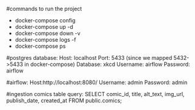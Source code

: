 
#commands to run the project
- docker-compose config
- docker-compose up -d
- docker-compose down -v
- docker-compose logs -f
- docker-compose ps

#postgres database:
Host: localhost
Port: 5433 (since we mapped 5432->5433 in docker-compose)
Database: xkcd
Username: airflow
Password: airflow

#airflow:
Host:http://localhost:8080/
Username: admin
Password: admin

#ingestion comics table query:
SELECT comic_id, title, alt_text, img_url, publish_date, created_at
FROM public.comics;